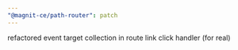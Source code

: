 ```yaml
---
"@magnit-ce/path-router": patch
---
```


refactored event target collection in route link click handler (for real)
